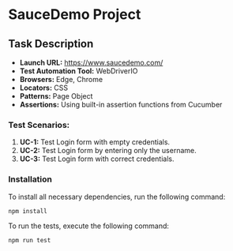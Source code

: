 # SauceDemo Project

## Task Description

- **Launch URL:** https://www.saucedemo.com/
- **Test Automation Tool:** WebDriverIO
- **Browsers:** Edge, Chrome
- **Locators:** CSS
- **Patterns:** Page Object
- **Assertions:** Using built-in assertion functions from Cucumber

### Test Scenarios:

1. **UC-1:** Test Login form with empty credentials.
2. **UC-2:** Test Login form by entering only the username.
3. **UC-3:** Test Login form with correct credentials.

### Installation

To install all necessary dependencies, run the following command:

```bash
npm install
```

To run the tests, execute the following command:

```bash
npm run test
```
